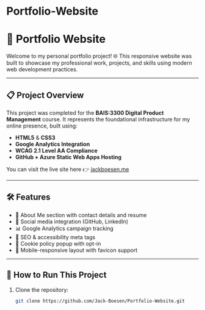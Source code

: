 # Portfolio-Website

# 🧠 Portfolio Website

Welcome to my personal portfolio project! 🌐 This responsive website was built to showcase my professional work, projects, and skills using modern web development practices.

---

## 📋 Project Overview

This project was completed for the **BAIS:3300 Digital Product Management** course. It represents the foundational infrastructure for my online presence, built using:
- **HTML5** & **CSS3**
- **Google Analytics Integration**
- **WCAG 2.1 Level AA Compliance**
- **GitHub + Azure Static Web Apps Hosting**

You can visit the live site here 👉 [jackboesen.me](https://jackboesen.me)

---

## 🛠️ Features

- 📄 About Me section with contact details and resume
- 🔗 Social media integration (GitHub, LinkedIn)
- 📊 Google Analytics campaign tracking
- 🧩 SEO & accessibility meta tags
- 🍪 Cookie policy popup with opt-in
- 🎯 Mobile-responsive layout with favicon support

---

## 🚀 How to Run This Project

1. Clone the repository:
   ```bash
   git clone https://github.com/Jack-Boesen/Portfolio-Website.git
